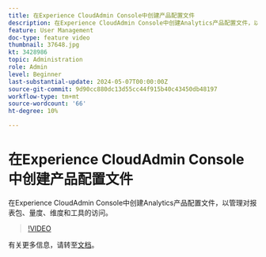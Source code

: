 ```yaml
---
title: 在Experience CloudAdmin Console中创建产品配置文件
description: 在Experience CloudAdmin Console中创建Analytics产品配置文件，以管理对报表包、量度、维度和工具的访问。
feature: User Management
doc-type: feature video
thumbnail: 37648.jpg
kt: 3428986
topic: Administration
role: Admin
level: Beginner
last-substantial-update: 2024-05-07T00:00:00Z
source-git-commit: 9d90cc880dc13d55cc44f915b40c43450db48197
workflow-type: tm+mt
source-wordcount: '66'
ht-degree: 10%

---
```


# 在Experience CloudAdmin Console中创建产品配置文件

在Experience CloudAdmin Console中创建Analytics产品配置文件，以管理对报表包、量度、维度和工具的访问。

>[!VIDEO](https://video.tv.adobe.com/v/3428986/?learn=on)

有关更多信息，请转至[文档](https://experienceleague.adobe.com/en/docs/analytics/admin/admin-console/permissions/product-profile)。
